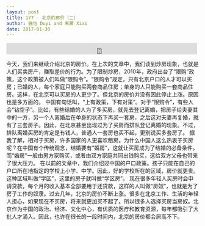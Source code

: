 ```yaml
---
layout: post
title: 177 - 北京的房价（二）
author: 独怡 Duyi and 希茜 Xixi
date: 2017-01-30
---
```


<iframe src="https://archive.org/embed/slowchinese_201909/Slow_Chinese_177.mp3" width="500" height="30" frameborder="0" webkitallowfullscreen="true" mozallowfullscreen="true" allowfullscreen></iframe>

今天，我们来继续介绍北京的房价。在上次的文章中，我们谈到炒房现象，也就是人们买卖房产，赚取差价的行为。为了限制炒房，2010年，政府出台了“限购”政策，这个政策被人们叫做“限购令”。“限购令”规定，只有北京户口的人才可以买房；已婚的人，每个家庭只能购买两套商品住房；单身的人只能购买一套商品住房。这样，在北京可以买房的人更少了。但北京的房价并没有因此停止上涨。原因也是多方面的。
中国有句话叫，“上有政策，下有对策”。对于“限购令”，有些人会“钻空子”。比如，有些结婚的人为了多买房，就先去登记离婚，把房子给夫妻其中的一方，另一个人离婚后在单身的状态下再买一套房，之后这对夫妻再复婚，就有了三套房子。因此，在北京甚至出现过为了买房而排队登记离婚的现象。不过，排队离婚买房的肯定是有钱人，普通人一套房也买不起，更别说买多套房了。
据我了解，相对于买房，许多国家的人更喜欢租房。为什么中国人这么热衷于买房呢？在中国有个传统观念，结婚要有“婚房”，这就让买房成为了结婚的必备条件。而“婚房”一般由男方家购买，或者由双方家庭共同出钱购买，这给双方父母也带来了很大压力。
在以前的文章中，我们介绍过中国的户口政策。孩子只能在自己的户口所在地指定的学校上小学、中学。因此，好的学校所在的区域，房价就更贵。这种区域叫做“学区”，这里的房子就叫做“学区房”。
现在很多年轻人买房时会申请贷款，每个月的收入基本全部要用于还贷款，这样的人叫做“房奴”，也就是为了房子工作的奴隶。过去几年，北京的房价不断上涨。很多在北京工作、生活的年轻人担心，如果现在不买房，将来就更加买不起了。所以很多人选择买房当房奴。北京作为中国的政治、经济、文化中心，有优质的医疗和教育资源，每年都吸引了大批人才涌入。因此，也许在很长的一段时间内，北京的房价都会居高不下。
